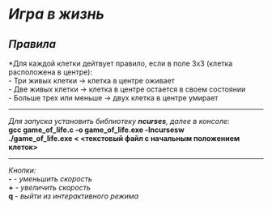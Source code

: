 # ***Игра в жизнь***

## *Правила*    

*Для каждой клетки дейтвует правило, если в поле 3х3 (клетка расположена в центре):    
    - Три живых клетки -> клетка в центре оживает    
    - Две живых клетки -> клетка в центре остается в своем состоянии     
    - Больше трех или меньше -> двух клетка в центре умирает   

___

*Для запуска установить библиотеку **ncurses**, далее в консоле:*    
    **gcc game_of_life.c -o game_of_life.exe -lncursesw**    
    **./game_of_life.exe < <текстовый файл с начальным положением клеток>**    

___

*Кнопки:*   
    **-** - *уменьшить скорость*   
    **+** - *увеличить скорость*   
    **q** - *выйти из интерактивного режима*  
